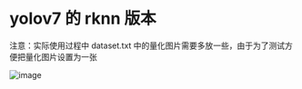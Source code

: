 # yolov7 的 rknn 版本

注意：实际使用过程中 dataset.txt 中的量化图片需要多放一些，由于为了测试方便把量化图片设置为一张

![image](https://github.com/cqu20160901/yolov7_caffe_onnx_tensorRT/blob/main/yolov7_rknn/result_rknn.jpg)
